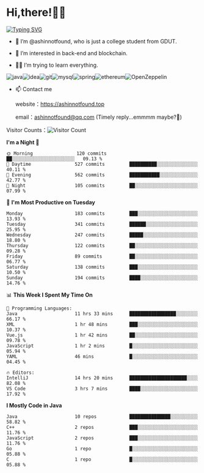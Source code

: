 # Hi,there!👨‍🔧
[![Typing SVG](https://readme-typing-svg.herokuapp.com?font=Fira+Code&pause=1000&width=435&lines=Welcome%2C+this+is+ashinnotfound%F0%9F%98%81+)](https://git.io/typing-svg)

- 👋 I’m @ashinnotfound, who is just a college student from GDUT.

- 👀 I’m interested in back-end and blockchain.

- 👨‍🔧 I’m trying to learn everything.

![java](https://img.shields.io/badge/Java-ED8B00?style=for-the-badge&logo=openjdk&logoColor=white)![idea](https://img.shields.io/badge/IntelliJ_IDEA-000000.svg?style=for-the-badge&logo=intellij-idea&logoColor=white
)![git](https://img.shields.io/badge/GIT-E44C30?style=for-the-badge&logo=git&logoColor=white
)![mysql](https://img.shields.io/badge/MySQL-005C84?style=for-the-badge&logo=mysql&logoColor=white)![spring](https://img.shields.io/badge/Spring-6DB33F?style=for-the-badge&logo=spring&logoColor=white)![ethereum](https://img.shields.io/badge/Ethereum-3C3C3D?style=for-the-badge&logo=Ethereum&logoColor=white)![OpenZeppelin](https://img.shields.io/badge/OpenZeppelin-4E5EE4?logo=openzeppelin&logoColor=fff&style=for-the-badge)


- 📫 Contact me
    
    website：https://ashinnotfound.top
    
    email：ashinnotfound@qq.com (Timely reply...emmmm maybe?🤪)

​Visitor Counts：![Visitor Count](https://profile-counter.glitch.me/ashinnotfound/count.svg)

<!--START_SECTION:waka-->
**I'm a Night 🦉** 

```text
🌞 Morning                120 commits         ██░░░░░░░░░░░░░░░░░░░░░░░   09.13 % 
🌆 Daytime                527 commits         ██████████░░░░░░░░░░░░░░░   40.11 % 
🌃 Evening                562 commits         ███████████░░░░░░░░░░░░░░   42.77 % 
🌙 Night                  105 commits         ██░░░░░░░░░░░░░░░░░░░░░░░   07.99 % 
```
📅 **I'm Most Productive on Tuesday** 

```text
Monday                   183 commits         ███░░░░░░░░░░░░░░░░░░░░░░   13.93 % 
Tuesday                  341 commits         ██████░░░░░░░░░░░░░░░░░░░   25.95 % 
Wednesday                247 commits         █████░░░░░░░░░░░░░░░░░░░░   18.80 % 
Thursday                 122 commits         ██░░░░░░░░░░░░░░░░░░░░░░░   09.28 % 
Friday                   89 commits          ██░░░░░░░░░░░░░░░░░░░░░░░   06.77 % 
Saturday                 138 commits         ███░░░░░░░░░░░░░░░░░░░░░░   10.50 % 
Sunday                   194 commits         ████░░░░░░░░░░░░░░░░░░░░░   14.76 % 
```


📊 **This Week I Spent My Time On** 

```text
💬 Programming Languages: 
Java                     11 hrs 33 mins      █████████████████░░░░░░░░   66.17 % 
XML                      1 hr 48 mins        ███░░░░░░░░░░░░░░░░░░░░░░   10.37 % 
Vue.js                   1 hr 42 mins        ██░░░░░░░░░░░░░░░░░░░░░░░   09.78 % 
JavaScript               1 hr 2 mins         █░░░░░░░░░░░░░░░░░░░░░░░░   05.94 % 
YAML                     46 mins             █░░░░░░░░░░░░░░░░░░░░░░░░   04.45 % 

🔥 Editors: 
IntelliJ                 14 hrs 20 mins      █████████████████████░░░░   82.08 % 
VS Code                  3 hrs 7 mins        ████░░░░░░░░░░░░░░░░░░░░░   17.92 % 
```

**I Mostly Code in Java** 

```text
Java                     10 repos            ███████████████░░░░░░░░░░   58.82 % 
C++                      2 repos             ███░░░░░░░░░░░░░░░░░░░░░░   11.76 % 
JavaScript               2 repos             ███░░░░░░░░░░░░░░░░░░░░░░   11.76 % 
Go                       1 repo              █░░░░░░░░░░░░░░░░░░░░░░░░   05.88 % 
C                        1 repo              █░░░░░░░░░░░░░░░░░░░░░░░░   05.88 % 
```




<!--END_SECTION:waka-->
